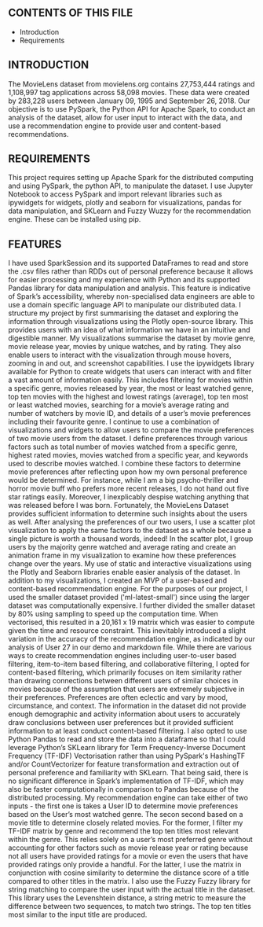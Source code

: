 CONTENTS OF THIS FILE
---------------------

 * Introduction
 * Requirements

INTRODUCTION
------------

The MovieLens dataset from movielens.org contains 27,753,444 ratings and 1,108,997 tag applications across 58,098 movies. These data were created by 283,228 users between January 09, 1995 and September 26, 2018. Our objective is to use PySpark, the Python API for Apache Spark, to conduct an analysis of the dataset, allow for user input to interact with the data, and use a recommendation engine to provide user and content-based recommendations.

REQUIREMENTS
------------

This project requires setting up Apache Spark for the distributed computing and using PySpark, the python API, to manipulate the dataset. I use Jupyter Notebook to access PySpark and import relevant libraries such as ipywidgets for widgets, plotly and seaborn for visualizations, pandas for data manipulation, and SKLearn and Fuzzy Wuzzy for the recommendation engine. These can be installed using pip. 


FEATURES
------------
I have used SparkSession and its supported DataFrames to read and store the .csv files rather than RDDs out of personal preference because it allows for easier processing and my experience with Python and its supported Pandas library for data manipulation and analysis. This feature is indicative of Spark’s accessibility, whereby non-specialised data engineers are able to use a domain specific language API to manipulate our distributed data. 
	I structure my project by first summarising the dataset and exploring the information through visualizations using the Plotly open-source library. This provides users with an idea of what information we have in an intuitive and digestible manner. My visualizations summarise the dataset by movie genre, movie release year, movies by unique watches, and by rating. They also enable users to interact with the visualization through mouse hovers, zooming in and out, and screenshot capabilities. 
	I use the ipywidgets library available for Python to create widgets that users can interact with and filter a vast amount of information easily. This includes filtering for movies within a specific genre, movies released by year, the most or least watched genre, top ten movies with the highest and lowest ratings (average), top ten most or least watched movies, searching for a movie’s average rating and number of watchers by movie ID, and details of a user’s movie preferences including their favourite genre. 
  I continue to use a combination of visualizations and widgets to allow users to compare the movie preferences of two movie users from the dataset. I define preferences through various factors such as total number of movies watched from a specific genre, highest rated movies, movies watched from a specific year, and keywords used to describe movies watched. I combine these factors to determine movie preferences after reflecting upon how my own personal preference would be determined. For instance, while I am a big psycho-thriller and horror movie buff who prefers more recent releases, I do not hand out five star ratings easily. Moreover, I inexplicably despise watching anything that was released before I was born. Fortunately, the MovieLens Dataset provides sufficient information to determine such insights about the users as well. 
	After analysing the preferences of our two users, I use a scatter plot visualization to apply the same factors to the dataset as a whole  because a single picture is worth a thousand words, indeed! In the scatter plot, I group users by the majority genre watched and average rating and create an animation frame in my visualization to examine how these preferences change over the years. 
  My use of static and interactive visualizations using the Plotly and Seaborn libraries enable easier analysis of the dataset. In addition to my visualizations, I created an MVP of a user-based and content-based recommendation engine. For the purposes of our project, I used the smaller dataset provided ('ml-latest-small') since using the larger dataset was computationally expensive. I further divided the smaller dataset by 80% using sampling to speed up the computation time. When vectorised, this resulted in a 20,161 x 19 matrix which was easier to compute given the time and resource constraint. This  inevitably introduced a slight variation in the accuracy of the recommendation engine, as indicated by our analysis of User 27 in our demo and markdown file. 
	While there are various ways to create recommendation engines including user-to-user based filtering, item-to-item based filtering,  and collaborative filtering, I opted for content-based filtering, which primarily focuses on item similarity rather than drawing connections between different users of similar choices in movies because of the assumption that users are extremely subjective in their preferences. Preferences are often eclectic and vary by mood, circumstance, and context. The information in the dataset did not provide enough demographic and activity information  about users to accurately draw conclusions between user preferences but it provided sufficient information to at least conduct content-based filtering.
	I also opted to use Python Pandas to read and store the data into a dataframe so that I could leverage Python’s SKLearn library for Term Frequency-Inverse Document Frequency (TF-IDF) Vectorisation rather than using PySpark's HashingTF and/or CountVectorizer for feature transformation and extraction out of personal preference and familiarity with SKLearn. That being said, there is no significant difference in Spark’s implementation of TF-IDF, which may also be faster computationally in comparison to Pandas because of the distributed processing. 
	My recommendation engine can take either of two inputs - the first one is takes a User ID to determine movie preferences based on the User’s most watched genre. The secon second based on a movie title to determine closely related movies. For the former, I filter my TF-IDF matrix by genre and recommend the top ten titles most relevant within the genre. This relies solely on a user’s most preferred genre without accounting for other factors such as movie release year or rating because not all users have provided ratings for a movie or even the users that have provided ratings only provide a handful. For the latter, I use  the matrix in conjunction with cosine similarity to determine the distance score of a title compared to other titles in the matrix. I also use the Fuzzy Fuzzy library for string matching to compare the user input with the actual title in the dataset. This library uses the Levenshtein distance, a string metric to measure the difference between two sequences, to match two strings. The top ten titles most similar to the input title are produced. 
